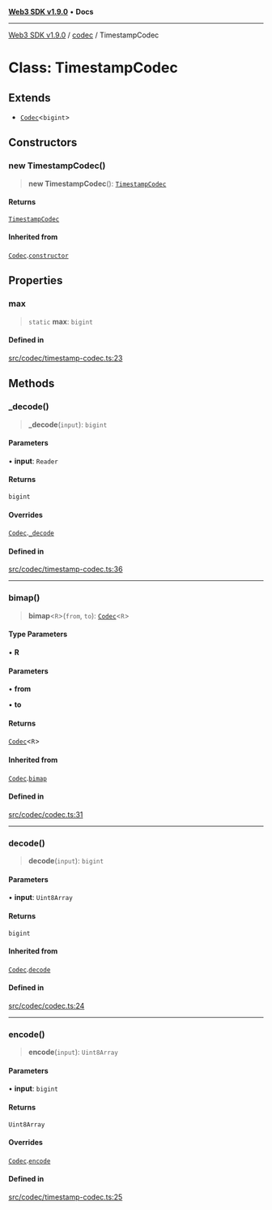 [**Web3 SDK v1.9.0**](../../../README.md) • **Docs**

***

[Web3 SDK v1.9.0](../../../globals.md) / [codec](../README.md) / TimestampCodec

# Class: TimestampCodec

## Extends

- [`Codec`](Codec.md)\<`bigint`\>

## Constructors

### new TimestampCodec()

> **new TimestampCodec**(): [`TimestampCodec`](TimestampCodec.md)

#### Returns

[`TimestampCodec`](TimestampCodec.md)

#### Inherited from

[`Codec`](Codec.md).[`constructor`](Codec.md#constructors)

## Properties

### max

> `static` **max**: `bigint`

#### Defined in

[src/codec/timestamp-codec.ts:23](https://github.com/Mystic-Nayy/alephium-web3/blob/c1afd789a197ce5fe21f08c2965942090157c33d/packages/web3/src/codec/timestamp-codec.ts#L23)

## Methods

### \_decode()

> **\_decode**(`input`): `bigint`

#### Parameters

• **input**: `Reader`

#### Returns

`bigint`

#### Overrides

[`Codec`](Codec.md).[`_decode`](Codec.md#_decode)

#### Defined in

[src/codec/timestamp-codec.ts:36](https://github.com/Mystic-Nayy/alephium-web3/blob/c1afd789a197ce5fe21f08c2965942090157c33d/packages/web3/src/codec/timestamp-codec.ts#L36)

***

### bimap()

> **bimap**\<`R`\>(`from`, `to`): [`Codec`](Codec.md)\<`R`\>

#### Type Parameters

• **R**

#### Parameters

• **from**

• **to**

#### Returns

[`Codec`](Codec.md)\<`R`\>

#### Inherited from

[`Codec`](Codec.md).[`bimap`](Codec.md#bimap)

#### Defined in

[src/codec/codec.ts:31](https://github.com/Mystic-Nayy/alephium-web3/blob/c1afd789a197ce5fe21f08c2965942090157c33d/packages/web3/src/codec/codec.ts#L31)

***

### decode()

> **decode**(`input`): `bigint`

#### Parameters

• **input**: `Uint8Array`

#### Returns

`bigint`

#### Inherited from

[`Codec`](Codec.md).[`decode`](Codec.md#decode)

#### Defined in

[src/codec/codec.ts:24](https://github.com/Mystic-Nayy/alephium-web3/blob/c1afd789a197ce5fe21f08c2965942090157c33d/packages/web3/src/codec/codec.ts#L24)

***

### encode()

> **encode**(`input`): `Uint8Array`

#### Parameters

• **input**: `bigint`

#### Returns

`Uint8Array`

#### Overrides

[`Codec`](Codec.md).[`encode`](Codec.md#encode)

#### Defined in

[src/codec/timestamp-codec.ts:25](https://github.com/Mystic-Nayy/alephium-web3/blob/c1afd789a197ce5fe21f08c2965942090157c33d/packages/web3/src/codec/timestamp-codec.ts#L25)
